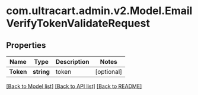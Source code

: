 # com.ultracart.admin.v2.Model.EmailVerifyTokenValidateRequest
## Properties

Name | Type | Description | Notes
------------ | ------------- | ------------- | -------------
**Token** | **string** | token | [optional] 


[[Back to Model list]](../README.md#documentation-for-models) [[Back to API list]](../README.md#documentation-for-api-endpoints) [[Back to README]](../README.md)

